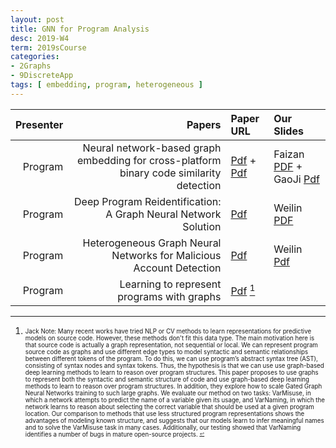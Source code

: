 ```yaml
---
layout: post
title: GNN for Program Analysis    
desc: 2019-W4
term: 2019sCourse
categories:
- 2Graphs
- 9DiscreteApp
tags: [ embedding, program, heterogeneous ]
---
```



| Presenter | Papers | Paper URL| Our Slides |
| -----: | -------------------------------------: | :----- | :----- |
| Program |   Neural network-based graph embedding for cross-platform binary code similarity detection  | [Pdf](https://openreview.net/forum?id=BJOFETxR-) + [Pdf](https://arxiv.org/abs/1708.06525)| Faizan [PDF]({{site.baseurl}}/talks2019/19sCourse/20190405-Faizan-BinaryCode.pdf)  + GaoJi [Pdf]({{site.baseurl}}/talks2019/19scribeNotes/20190405-GaoJi-Gemini.pdf) | 
| Program |  Deep Program Reidentification: A Graph Neural Network Solution | [Pdf](https://arxiv.org/abs/1812.04064) | Weilin [PDF]({{site.baseurl}}/talks2019/19sCourse/20190222-Weilin-DeepReID.pdf)  | 
| Program | Heterogeneous Graph Neural Networks for Malicious Account Detection  | [Pdf](https://dl.acm.org/citation.cfm?id=3272010) | Weilin [Pdf]({{site.baseurl}}/talks2019/19sCourse/20190315-Weilin-MaliciousAccountDetection.pdf)  | 
| Program |  Learning to represent programs with graphs | [Pdf](https://arxiv.org/abs/1812.04064) [^1]|  | 

[^1]: <sub><sup> Jack Note: Many recent works have tried NLP or CV methods to learn representations for predictive models on source code. However, these methods don't fit this data type. The main motivation here is that source code is actually a graph representation, not sequential or local. We can represent program source code as graphs and use different edge types to model syntactic and semantic relationships between different tokens of the program. To do this, we can use program’s abstract syntax tree (AST), consisting of syntax nodes and syntax tokens.  Thus, the hypothesis is that we can use use graph-based deep learning methods to learn to reason over program structures. This paper proposes to use graphs to represent both the syntactic and semantic structure of code and use graph-based deep learning methods to learn to reason over program structures. In addition, they explore how to scale Gated Graph Neural Networks training to such large graphs. We evaluate our method on two tasks: VarMisuse, in which a network attempts to predict the name of a variable given its usage, and VarNaming, in which the network learns to reason about selecting the correct variable that should be used at a given program location. Our comparison to methods that use less structured program representations shows the advantages of modeling known structure, and suggests that our models learn to infer meaningful names and to solve the VarMisuse task in many cases. Additionally, our testing showed that VarNaming identifies a number of bugs in mature open-source projects.  <sup><sub>

